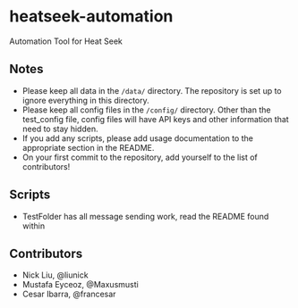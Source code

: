# heatseek-automation
Automation Tool for Heat Seek

## Notes

* Please keep all data in the `/data/` directory. The repository is set up to ignore everything in this directory.
* Please keep all config files in the `/config/` directory. Other than the test_config file, config files will have API keys and other information that need to stay hidden.
* If you add any scripts, please add usage documentation to the appropriate section in the README.
* On your first commit to the repository, add yourself to the list of contributors!

## Scripts

* TestFolder has all message sending work, read the README found within

## Contributors
* Nick Liu, @liunick
* Mustafa Eyceoz, @Maxusmusti
* Cesar Ibarra, @francesar
